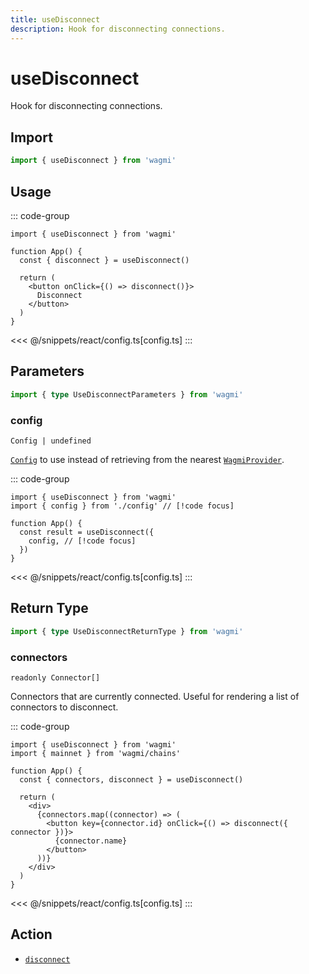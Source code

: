 ```yaml
---
title: useDisconnect
description: Hook for disconnecting connections.
---
```


<script setup>
const packageName = 'wagmi'
const actionName = 'disconnect'
const typeName = 'Disconnect'
const mutate = 'disconnect'
const TData = 'void'
const TError = 'DisconnectErrorType'
const TVariables = '{ connector?: Connector | undefined; }'
</script>

# useDisconnect

Hook for disconnecting connections.

## Import

```ts
import { useDisconnect } from 'wagmi'
```

## Usage

::: code-group
```tsx [index.tsx]
import { useDisconnect } from 'wagmi'

function App() {
  const { disconnect } = useDisconnect()

  return (
    <button onClick={() => disconnect()}>
      Disconnect
    </button>
  )
}
```
<<< @/snippets/react/config.ts[config.ts]
:::

## Parameters

```ts
import { type UseDisconnectParameters } from 'wagmi'
```

### config

`Config | undefined`

[`Config`](/react/api/createConfig#config) to use instead of retrieving from the nearest [`WagmiProvider`](/react/api/WagmiProvider).

::: code-group
```tsx [index.tsx]
import { useDisconnect } from 'wagmi'
import { config } from './config' // [!code focus]

function App() {
  const result = useDisconnect({
    config, // [!code focus]
  })
}
```
<<< @/snippets/react/config.ts[config.ts]
:::

<!--@include: @shared/mutation-options.md-->

## Return Type

```ts
import { type UseDisconnectReturnType } from 'wagmi'
```

### connectors

`readonly Connector[]`

Connectors that are currently connected. Useful for rendering a list of connectors to disconnect.

::: code-group
```tsx [index.tsx]
import { useDisconnect } from 'wagmi'
import { mainnet } from 'wagmi/chains'

function App() {
  const { connectors, disconnect } = useDisconnect()

  return (
    <div>
      {connectors.map((connector) => (
        <button key={connector.id} onClick={() => disconnect({ connector })}>
          {connector.name}
        </button>
      ))}
    </div>
  )
}
```
<<< @/snippets/react/config.ts[config.ts]
:::

<!--@include: @shared/mutation-result.md-->

<!--@include: @shared/mutation-imports.md-->

## Action

- [`disconnect`](/core/api/actions/disconnect)
